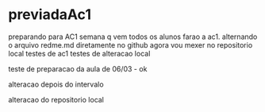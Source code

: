 # previadaAc1
preparando para AC1
semana q vem todos os alunos farao a ac1.
alternando o arquivo redme.md diretamente no github
agora vou mexer no repositorio local
testes de ac1
testes de alteracao local



teste de preparacao da aula de 06/03 - ok



alteracao depois do intervalo

alteracao do repositorio local 